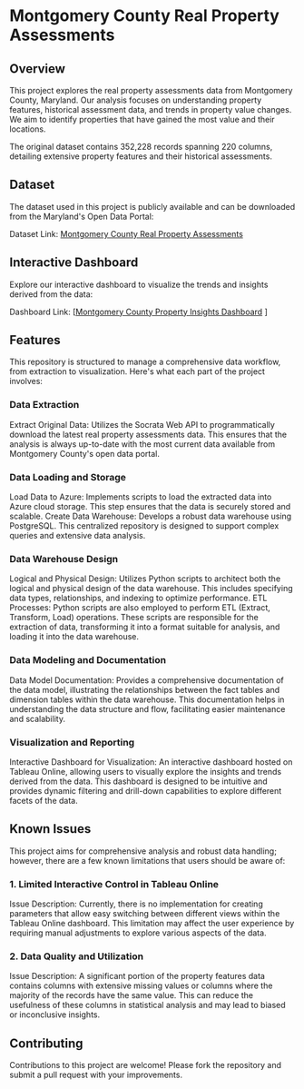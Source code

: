 # Montgomery County Real Property Assessments

## Overview
This project explores the real property assessments data from Montgomery County, Maryland. Our analysis focuses on understanding property features, historical assessment data, and trends in property value changes. We aim to identify properties that have gained the most value and their locations.

The original dataset contains 352,228 records spanning 220 columns, detailing extensive property features and their historical assessments.

## Dataset
The dataset used in this project is publicly available and can be downloaded from the Maryland's Open Data Portal:

Dataset Link: [Montgomery County Real Property Assessments](https://opendata.maryland.gov/Business-and-Economy/Montgomery-County-Real-Property-Assessments-Hidden/kb22-is2w/about_data)

## Interactive Dashboard
Explore our interactive dashboard to visualize the trends and insights derived from the data:

Dashboard Link: [[Montgomery County Property Insights Dashboard](https://prod-useast-b.online.tableau.com/t/xiashuchubb7b7e6c4d/views/md_property/Dashboard1/bce7a287-d1ca-486f-8528-55e22c115c51/5cfe14f1-b395-4af8-a9d0-d3b3907d467c)
]
## Features
This repository is structured to manage a comprehensive data workflow, from extraction to visualization. Here's what each part of the project involves:

### Data Extraction
Extract Original Data: Utilizes the Socrata Web API to programmatically download the latest real property assessments data. This ensures that the analysis is always up-to-date with the most current data available from Montgomery County's open data portal.

### Data Loading and Storage
Load Data to Azure: Implements scripts to load the extracted data into Azure cloud storage. This step ensures that the data is securely stored and scalable.
Create Data Warehouse: Develops a robust data warehouse using PostgreSQL. This centralized repository is designed to support complex queries and extensive data analysis.

### Data Warehouse Design
Logical and Physical Design: Utilizes Python scripts to architect both the logical and physical design of the data warehouse. This includes specifying data types, relationships, and indexing to optimize performance.
ETL Processes: Python scripts are also employed to perform ETL (Extract, Transform, Load) operations. These scripts are responsible for the extraction of data, transforming it into a format suitable for analysis, and loading it into the data warehouse.

### Data Modeling and Documentation
Data Model Documentation: Provides a comprehensive documentation of the data model, illustrating the relationships between the fact tables and dimension tables within the data warehouse. This documentation helps in understanding the data structure and flow, facilitating easier maintenance and scalability.

### Visualization and Reporting
Interactive Dashboard for Visualization: An interactive dashboard hosted on Tableau Online, allowing users to visually explore the insights and trends derived from the data. This dashboard is designed to be intuitive and provides dynamic filtering and drill-down capabilities to explore different facets of the data.


## Known Issues
This project aims for comprehensive analysis and robust data handling; however, there are a few known limitations that users should be aware of:

### 1. Limited Interactive Control in Tableau Online
Issue Description: Currently, there is no implementation for creating parameters that allow easy switching between different views within the Tableau Online dashboard. This limitation may affect the user experience by requiring manual adjustments to explore various aspects of the data.

### 2. Data Quality and Utilization
Issue Description: A significant portion of the property features data contains columns with extensive missing values or columns where the majority of the records have the same value. This can reduce the usefulness of these columns in statistical analysis and may lead to biased or inconclusive insights.


## Contributing
Contributions to this project are welcome! Please fork the repository and submit a pull request with your improvements.
